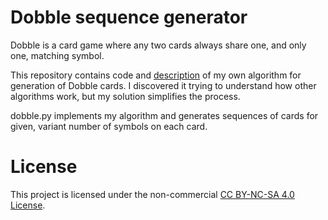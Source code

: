 # Dobble sequence generator

Dobble is a card game where any two cards always share one, and only one, matching symbol.

This repository contains code and [description](Description.pdf) of my own algorithm for generation of Dobble cards.
I discovered it trying to understand how other algorithms work, but my solution simplifies the process.

dobble.py implements my algorithm and generates sequences of cards for given, variant number of symbols on each card.


# License

This project is licensed under the non-commercial [CC BY-NC-SA 4.0 License](LICENSE).
